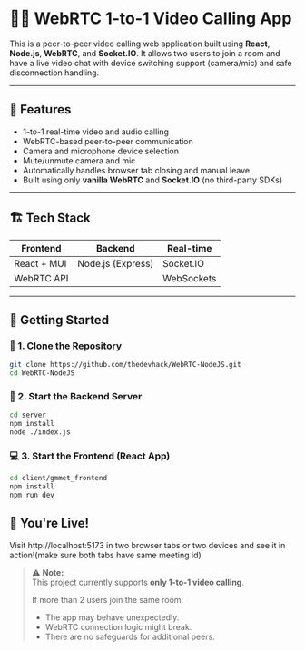 # 🧑‍💻 WebRTC 1-to-1 Video Calling App

This is a peer-to-peer video calling web application built using **React**, **Node.js**, **WebRTC**, and **Socket.IO**. It allows two users to join a room and have a live video chat with device switching support (camera/mic) and safe disconnection handling.

---

## 📸 Features

- 1-to-1 real-time video and audio calling
- WebRTC-based peer-to-peer communication
- Camera and microphone device selection
- Mute/unmute camera and mic
- Automatically handles browser tab closing and manual leave
- Built using only **vanilla WebRTC** and **Socket.IO** (no third-party SDKs)

---

## 🏗️ Tech Stack

| Frontend | Backend | Real-time |
|----------|---------|-----------|
| React + MUI | Node.js (Express) | Socket.IO |
| WebRTC API |             | WebSockets |

---

## 🚀 Getting Started

### 🧱 1. Clone the Repository

```bash
git clone https://github.com/thedevhack/WebRTC-NodeJS.git
cd WebRTC-NodeJS
```

### 🔌 2. Start the Backend Server

```bash
cd server
npm install
node ./index.js
```


### 💻 3. Start the Frontend (React App)

```bash
cd client/gmmet_frontend
npm install
npm run dev
```

## 🎉 You're Live!
Visit http://localhost:5173 in two browser tabs or two devices and see it in action!(make sure both tabs have same meeting id)

> ⚠️ **Note:**  
> This project currently supports **only 1-to-1 video calling**.  
> 
> If more than 2 users join the same room:
> - The app may behave unexpectedly.
> - WebRTC connection logic might break.
> - There are no safeguards for additional peers.
